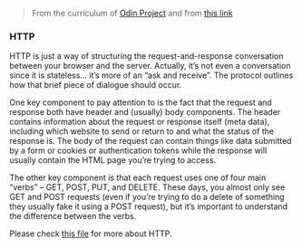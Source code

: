 > From the curriculum of [Odin Project](https://www.theodinproject.com/courses?ref=homenav) and from [this link](https://www.theodinproject.com/courses/ruby-on-rails/lessons/a-railsy-web-refresher)

### HTTP

HTTP is just a way of structuring the request-and-response conversation between your browser and the server. Actually, it’s not even a conversation since it is stateless… it’s more of an “ask and receive”. The protocol outlines how that brief piece of dialogue should occur.

One key component to pay attention to is the fact that the request and response both have header and (usually) body components. The header contains information about the request or response itself (meta data), including which website to send or return to and what the status of the response is. The body of the request can contain things like data submitted by a form or cookies or authentication tokens while the response will usually contain the HTML page you’re trying to access.

The other key component is that each request uses one of four main “verbs” – GET, POST, PUT, and DELETE. These days, you almost only see GET and POST requests (even if you’re trying to do a delete of something they usually fake it using a POST request), but it’s important to understand the difference between the verbs.

Please check [this file](./http.md) for more about HTTP.